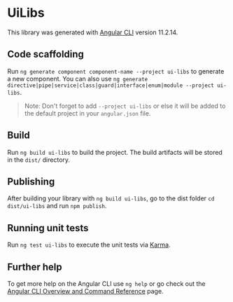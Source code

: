 # UiLibs

This library was generated with [Angular CLI](https://github.com/angular/angular-cli) version 11.2.14.

## Code scaffolding

Run `ng generate component component-name --project ui-libs` to generate a new component. You can also use `ng generate directive|pipe|service|class|guard|interface|enum|module --project ui-libs`.
> Note: Don't forget to add `--project ui-libs` or else it will be added to the default project in your `angular.json` file. 

## Build

Run `ng build ui-libs` to build the project. The build artifacts will be stored in the `dist/` directory.

## Publishing

After building your library with `ng build ui-libs`, go to the dist folder `cd dist/ui-libs` and run `npm publish`.

## Running unit tests

Run `ng test ui-libs` to execute the unit tests via [Karma](https://karma-runner.github.io).

## Further help

To get more help on the Angular CLI use `ng help` or go check out the [Angular CLI Overview and Command Reference](https://angular.io/cli) page.

